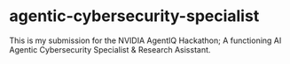 # agentic-cybersecurity-specialist
This is my submission for the NVIDIA AgentIQ Hackathon; A functioning AI Agentic Cybersecurity Specialist &amp; Research Asisstant.
